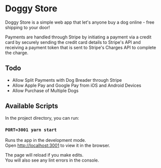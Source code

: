 # Doggy Store

Doggy Store is a simple web app that let's anyone buy a dog online - free shipping to your door!

Payments are handled through Stripe by initiating a payment via a credit card by securely sending the credit card details to Stripe's API and receiving a payment token that is sent to Stripe's Charges API to complete the charge.

## Todo

- Allow Split Payments with Dog Breader through Stripe
- Allow Apple Pay and Google Pay from iOS and Android Devices
- Allow Purchase of Multiple Dogs

## Available Scripts

In the project directory, you can run:

### `PORT=3001 yarn start`

Runs the app in the development mode.<br>
Open <http://localhost:3001> to view it in the browser.

The page will reload if you make edits.<br>
You will also see any lint errors in the console.
